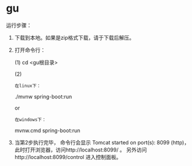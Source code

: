 # gu

运行步骤：
1. 下载到本地。如果是zip格式下载，请于下载后解压。
2. 打开命令行：
   
   (1) cd <gu根目录>
   
   (2)
   
       在linux下：
       
   ./mvnw spring-boot:run
   
   or
   
       在windows下：
   
   mvnw.cmd spring-boot:run 
3. 当第2步执行完毕， 命令行会显示  Tomcat started on port(s): 8099 (http)， 此时打开浏览器，访问http://localhost:8099/  。 另外访问http://localhost:8099/control 进入控制面板。
